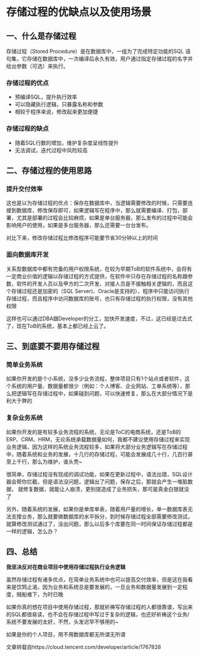# 存储过程的优缺点以及使用场景

## 一、什么是存储过程

存储过程（Stored Procedure）是在数据库中，一组为了完成特定功能的SQL 语句集，它存储在数据库中，一次编译后永久有效，用户通过指定存储过程的名字并给出参数（可选）来执行。

### 存储过程的优点

- 预编译SQL，提升执行效率
- 可以隐藏执行逻辑，只暴露名称和参数
- 相较于程序来说，修改起来更加便捷

### 存储过程的缺点

- 随着SQL行数的增加，维护复杂度呈线性提升
- 无法调试，迭代过程中风险较高

## 二、存储过程的使用思路

### 提升交付效率

这也是以为存储过程的优点：保存在数据库中，当逻辑需要修改的时候，只需要连接到数据库，修改保存即可，如果逻辑写在程序中，那么就需要编译、打包，部署，尤其是部署的过程会比较麻烦，如果是单台服务器，那么发布的过程中可能会影响用户的使用，如果是多台服务器，那么还需要一台台发布。

对比下来，修改存储过程比修改程序可能要节省30分钟以上的时间

### 面向数据库开发

关系型数据库中都有完备的用户权限系统，在较为早期ToB的软件系统中，会将有一定商业价值的逻辑以存储过程的方式提供，在软件中只存在存储过程的名称跟参数，软件的开发人员以及甲方的二次开发、对接人员是不接触相关逻辑的，而且这个存储过程还是加密的（SQL Server)、Oracle是支持的），程序中只能访问执行存储过程，而且程序中访问数据库的账号，也只有存储过程的执行权限，没有其他权限

这样也可以通过DBA跟Developer的分工，加快开发速度，不过，这已经是过去式了，现在ToB的系统，基本上都已经上云了。

## 三、到底要不要用存储过程

### 简单业务系统

如果你开发的是个小系统，没多少业务流程，整体项目只有1个站点或者软件，这个系统的用户量、数据量都很少（例如：个人博客、企业网站、工单系统等），那么把逻辑写在存储过程中，如果碰到问题，可以快速修复，那么在大部分情况下是利大于弊的

### 复杂业务系统

如果你开发的是有较多业务流程的系统，无论是ToC的电商系统，还是ToB的ERP、CRM、HRM，无论系统承载数据量如何，我都不建议使用存储过程来实现业务逻辑，因为这样的系统业务流程较多，如果将大部分业务逻辑写在存储过程中，随着系统和业务的发展，十几行的存储过程，可能会发展成几十行，几百行甚至上千行，那么为维护，谁头秃~

很简单，存储过程没有现成的调试功能，如果在更新过程中，语法出错，SQL设计器会帮你拦截，但是语法没问题，逻辑出了问题，保存之后，那就会产生一堆脏数据， 就修复数据，就能让人崩溃，更别提造成了业务损失，那可是真金白银就没了 

另外，随着系统的发展，如果你是单库单表，随着用户量的增长，单一数据库表无法支撑业务，那么就要做数据库的水平拆分，到时候存储过程全部需要修改测试，就算修改测试通过了，没出问题，那么以后多个库要在同一时间保证存储过程都是一样的逻辑，怎么办？

## 四、总结

**我坚决反对在商业项目中使用存储过程执行业务逻辑**

虽然存储过程有诸多优点，在简单业务系统中也可以提高交付效率，但是这在我看来是饮鸩止渴，因为业务和系统总是要发展的，一旦业务和数据量发展到一定程度，贼船难下，为时已晚

如果你真的想在项目中使用存储过程，那就祈祷写存储过程的人都很靠谱，写出来的SQL都很易读，也不会在存储过程中写过于复杂的逻辑，也还好祈祷这个业务/系统不要发展的太好，不然，头发迟早不够用的~

如果是你的个人项目，用不用数据库都无所谓无所谓



文章转载自https://cloud.tencent.com/developer/article/1767828